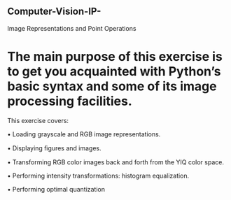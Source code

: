 ## Computer-Vision-IP-
 Image Representations and Point Operations 
 
# The main purpose of this exercise is to get you acquainted with Python’s basic syntax and some of its image processing facilities. 

This exercise covers:

• Loading grayscale and RGB image representations.

• Displaying ﬁgures and images. 

• Transforming RGB color images back and forth from the YIQ color space.

• Performing intensity transformations: histogram equalization. 

• Performing optimal quantization

